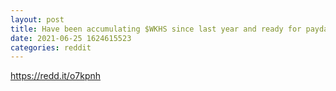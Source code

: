 ```yaml
--- 
layout: post 
title: Have been accumulating $WKHS since last year and ready for payday 
date: 2021-06-25 1624615523 
categories: reddit 
--- 
```

https://redd.it/o7kpnh